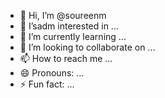 - 👋 Hi, I’m @soureenm
- 👀 I’sadm interested in ...
- 🌱 I’m currently learning ...
- 💞️ I’m looking to collaborate on ...
- 📫 How to reach me ...
- 😄 Pronouns: ...
- ⚡ Fun fact: ...

<!---
soureenm/soureenm is a ✨ special ✨ repository because its `README.md` (this file) appears on your GitHub profile.
You can click the Preview link to take a look at your changes.
--->
